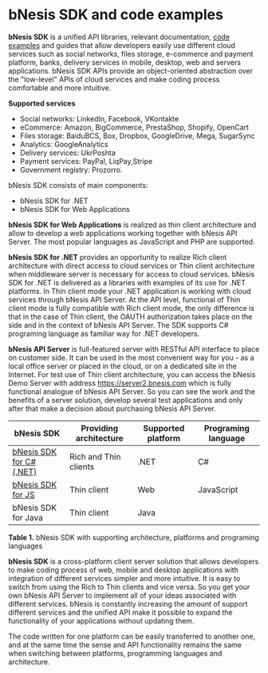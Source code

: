 ﻿# bNesis SDK and code examples

**bNesis SDK** is a unified API libraries, relevant documentation, [code examples](https://github.com/bNesisDeveloper/bNesis/tree/master/Examples) and guides that allow developers easily use different cloud services such as social networks, files storage, e-commerce and payment platform, banks, delivery services in mobile, desktop, web and servers applications.  bNesis SDK APIs provide an object-oriented abstraction over the "low-level" APIs of cloud services and  make  coding  process comfortable and more intuitive.

**Supported services**

- Social networks: LinkedIn, Facebook, VKontakte
- eCommerce: Amazon, BigCommerce, PrestaShop, Shopify, OpenCart   
- Files storage: BaiduBCS, Box, Dropbox, GoogleDrive, Mega, SugarSync
- Analytics: GoogleAnalytics  
- Delivery services: UkrPoshta
- Payment services: PayPal, LiqPay,Stripe 
- Government registry: Prozorro. 

bNesis SDK consists of main components:
  - bNesis SDK for .NET  
  - bNesis SDK for Web Applications  
 
  
**bNesis SDK for Web Applications** is realized as thin client architecture and allow to develop a web applications working together with bNesis API Server. The most popular languages as JavaScript and PHP are supported.

**bNesis SDK for .NET** provides an opportunity to realize  Rich client architecture with direct access to cloud services or Thin client architecture when middleware server is necessary for access to cloud services. bNesis SDK for .NET is delivered as a libraries with examples of its use for .NET  platforms.  In Thin client mode your .NET application is working with cloud services through bNesis API Server.  At the API level, functional of Thin client mode is fully compatible with Rich client mode, the only difference is that in the case of Thin client, the OAUTH authorization takes place on the side and in the context of bNesis API Server. The SDK supports C# programing language as familiar way for .NET developers. 

**bNesis API Server** is full-featured server with RESTful API interface to place on customer side. It can be used in the most convenient way for you  -  as a local office server or placed in the cloud, or on a dedicated site in the Internet.  For test use of Thin client architecture, you can access the bNesis Demo Server with address https://server2.bnesis.com which is fully functional analogue of bNesis API Server. So you can see the work and the benefits of a server solution, develop several test applications and only after that make a decision about purchasing bNesis API Server.

bNesis SDK|Providing architecture|Supported platform|Programing language
--|---------|------------------|------------------------------
[bNesis SDK for C# (.NET)](https://github.com/bNesisDeveloper/bNesis/tree/master/Sdk/DotNet)|Rich and Thin clients|.NET |C#
[bNesis SDK for JS](https://github.com/bNesisDeveloper/bNesis/tree/master/Sdk/JavaScript)|Thin client|Web| JavaScript
bNesis SDK for Java| Thin client | Java

**Table 1.**  bNesis SDK with supporting architecture, platforms and programing languages

**bNesis SDK** is a cross-platform client server solution that allows developers to make coding  process  of  web, mobile and desktop applications with integration of different services simpler and more intuitive.  It is easy to switch from using the Rich to Thin clients and vice versa. So you get your own bNesis API Server to implement all of your ideas associated with different services. bNesis is constantly increasing the amount of support different services and the unified API make it possible to expand the functionality of your applications without updating them.

The code written for one platform can be easily transferred to another one, and at the same time the sense and API functionality remains the same when switching between platforms, programming languages and architecture.
 
